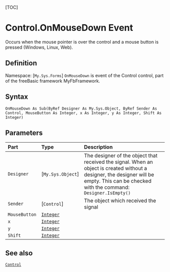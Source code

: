 [TOC]
# Control.OnMouseDown Event
Occurs when the mouse pointer is over the control and a mouse button is pressed (Windows, Linux, Web).
## Definition
Namespace: [`My.Sys.Forms`]
`OnMouseDown` is event of the Control control, part of the freeBasic framework MyFbFramework.
## Syntax
```freeBasic
OnMouseDown As Sub(ByRef Designer As My.Sys.Object, ByRef Sender As Control, MouseButton As Integer, x As Integer, y As Integer, Shift As Integer)
```

## Parameters

|Part|Type|Description|
| :------------ | :------------ | :------------ |
|`Designer`|[`My.Sys.Object`]|The designer of the object that received the signal. When an object is created without a designer, the designer will be empty. This can be checked with the command: `Designer.IsEmpty()`|
|`Sender`|[`Control`]|The object which received the signal|
|`MouseButton`|[`Integer`]("https://www.freebasic.net/wiki/KeyPgInteger")||
|`x`|[`Integer`]("https://www.freebasic.net/wiki/KeyPgInteger")||
|`y`|[`Integer`]("https://www.freebasic.net/wiki/KeyPgInteger")||
|`Shift`|[`Integer`]("https://www.freebasic.net/wiki/KeyPgInteger")||

## See also
[`Control`](Control.md)
